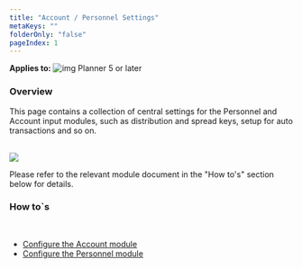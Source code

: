 ```yaml
---
title: "Account / Personnel Settings"
metaKeys: ""
folderOnly: "false"
pageIndex: 1
---
```


**Applies to:** ![img](https://profitbasedocs.blob.core.windows.net/icons/yes-icon.png) Planner 5 or later

### Overview
This page contains a collection of central settings for the Personnel and Account input modules, such as distribution and spread keys, setup for auto transactions and so on.<br/>
<br/>

![](https://profitbasedocs.blob.core.windows.net/plannerimages/input-settings-and-administration-setup.JPG)

Please refer to the relevant module document in the "How to's" section below for details.

### How to`s

<br/>

-  [Configure the Account module](https://profitbasedocs.blob.core.windows.net/enduserhelp/files/v5/Planner%20Account%20module.pdf)<br/>
-  [Configure the Personnel module](https://profitbasedocs.blob.core.windows.net/enduserhelp/files/v5/Planner%20Personnel%20module.pdf)<br/>
